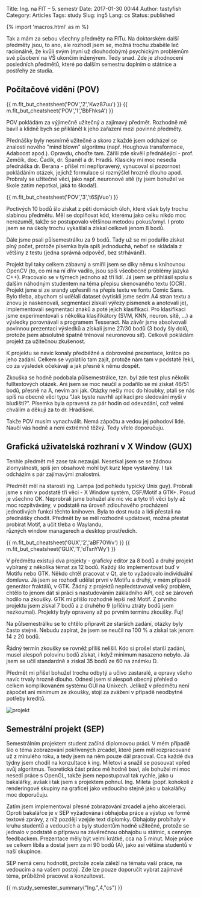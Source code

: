 Title: Ing. na FIT – 5. semestr
Date: 2017-01-30 00:44
Author: tastyfish
Category: Articles
Tags: study
Slug: ing5
Lang: cs
Status: published

{% import 'macros.html' as m %}

Tak a mám za sebou všechny předměty na FITu. Na doktorském další
předměty jsou, to ano, ale rozhodl jsem se, možná trochu zbaběle leč
racionálně, že kvůli svým (nyní už dlouhodobým) psychickým problémům své
působení na VŠ ukončím inženýrem. Tedy snad. Zde je zhodnocení
posledních předmětů, které po dalším semestru doplním o státnice a
postřehy ze studia.

Počítačové vidění (POV)
-----------------------

{{ m.fit_but_cheatsheet('POV','2','Kwz87uu') }}
{{ m.fit_but_cheatsheet('POV','1','BbFhksA') }}

POV pokládám za výjimečně užitečný a zajímavý předmět. Rozhodně mě bavil
a klidně bych se přikláněl k jeho zařazení mezi povinné předměty.

Přednášky byly nesmírně užitečné a skoro z každé jsem odcházel se
znalostí nového "mind blown" algoritmu (např. Houghova transformace,
Adaboost apod.). Opravdu, choďte tam. Zářili zde skvělí přednášející -
prof. Zemčík, doc. Čadík, dr. Španěl a dr. Hradiš. Klasicky mi moc
nesedla přednáška dr. Berana - přišel mi nepřipravený, vynucoval si
pozornost pokládáním otázek, jejichž formulace si rozmýšlel hrozně
dlouho apod. Probraly se užitečné věci, jako např. neuronové sítě (ty
jsem bohužel ve škole zatím nepotkal, jaká to škoda!).

{{ m.fit_but_cheatsheet('POV','3','t6SjVuo') }}

Poctivých 10 bodů šlo získat z pěti domácích úloh, které však byly
trochu slabinou předmětu. Měl se doplňovat kód, kterému jako celku nikdo
moc nerozuměl, takže se postupovalo většinou metodou pokus/omyl. I proto
jsem se na úkoly trochu vykašlal a získal celkově jenom 8 bodů.

Dále jsme psali půlsemestrálku za 9 bodů. Tady už se mi podařilo získat
plný počet, protože písemka byla spíš jednoduchá, neboť se skládala z
většiny z testu (jedna správná odpověď, bez strhávání!).

Projekt byl taky celkem zábavný a smířil jsem se díky němu s knihovnou
OpenCV (to, co mi na ní dřív vadilo, jsou spíš všeobecné problémy jazyka
C++). Pracovalo se v týmech jednoho až tří lidí. Já jsem se přihlásil
spolu s dalším náhodným studentem na téma přepisu skenovaného textu
(OCR). Projekt jsme si ze srandy upřesnili na přepis textu ve fontu
Comic Sans. Bylo třeba, abychom si udělali dataset (vytiskli jsme sedm
A4 stran textu a znovu je naskenovali, segmentací získali výřezy
písmenek a anotovali je), implementovali segmentaci znaků a poté jejich
klasifikaci. Pro klasifikaci jsme experimentovali s několika
klasifikátory (SVM, KNN, neuron. sítě, ...) a výsledky porovnávali s
programem Tesseract. Na závěr jsme absolvovali povinnou prezentaci
výsledků a získali jsme 27/30 bodů (3 body šly dolů, protože jsem
absolutně špatně trénoval neuronovou síť). Celkově pokládám projekt za
užitečnou zkušenost.

K projektu se navíc konaly předběžné a dobrovolné prezentace, krátce po
jeho zadání. Celkem se vyplatilo tam zajít, protože nám tam v podstatě
řekli, co za výsledek očekávají a jak přesně k němu dospět.

Zkouška se hodně podobala půlsemestrálce, tzn. byl zde test plus několik
fulltextových otázek. Ani jsem se moc neučil a podařilo se mi získat
46/51 bodů, přesně na A, nevím ani jak. Otázky nešly moc do hloubky,
ptali se nás spíš na obecné věci typu "Jak byste navrhli aplikaci pro
sledování myši v bludišti?". Písemka byla opravená za pár hodin od
odevzdání, což velmi chválím a děkuji za to dr. Hradišovi.

Takže POV musím vynachválit. Nemá zápočtu a vedou jej pohodoví lidé.
Naučí vás hodně a není extrémně těžký. Tedy vřele doporučuju.

Grafická uživatelská rozhraní v X Window (GUX)
----------------------------------------------

Tenhle předmět mě zase tak nezaujal. Nesetkal jsem se se žádnou
zlomyslností, spíš jen obsahově mohl být kurz lépe vystavěný. I tak
odcházím s pár zajímavými znalostmi.

Předmět měl na starosti ing. Lampa (od pohledu typický Unix guy).
Probrali jsme s ním v podstatě tři věci - X Window systém, OSF/Motif a
GTK+. Posud je všechno OK. Neprobrali jsme bohužel ale nic víc a tyto
tři věci byly až moc rozpitvávány, v podstatě na úroveň zdlouhavého
procházení jednotlivých funkcí těchto knihoven. Byla to dost nuda a lidi
přestali na přednášky chodit. Předmět by se měl rozhodně updatovat,
možná přestat probírat Motif, a učit třeba o Waylandu,  
různých window managerech a desktop prostředích.

{{ m.fit_but_cheatsheet('GUX','2','aBF7OWv') }}
{{ m.fit_but_cheatsheet('GUX','1','dTsnYWy') }}

V předmětu existují dva projekty - grafický editor za 8 bodů a druhý
projekt vybíraný z několika témat za 12 bodů. Každý šlo implementovat
buď v Motifu nebo GTK. Někdo chtěl pracovat v Qt, ale to vyžadovalo
individuální domluvu. Já jsem se rozhodl udělat první v Motifu a druhý,
v mém případě generátor fraktálů, v GTK. Žádný z projektů nepředstavoval
velký problém, chtělo to jenom dát si práci s nastudováním základního
API, což se zároveň hodilo na zkoušky. GTK mi přišlo rozhodně lepší než
Motif. Z prvního projektu jsem získal 7 bodů a z druhého 9 (příčinu
ztráty bodů jsem nezkoumal). Projekty byly opraveny až po prvním termínu
zkoušky. Fuj!

Na půlsemestrálku se to chtělo připravit ze starších zadání, otázky byly
často stejné. Nebudu zapírat, že jsem se neučil na 100 % a získal tak
jenom 14 z 20 bodů.

Řádný termín zkoušky se rovněž příliš nelišil. Kdo si prošel starší
zadání, musel alespoň polovinu bodů získat, i když minimum nasazeno
nebylo. Já jsem se učil standardně a získal 35 bodů ze 60 na známku D.

Předmět mi přišel bohužel trochu odbytý a učivo zastaralé, a opravy
všeho navíc trvaly hrozně dlouho. Odnesl jsem si alespoň obecný přehled
o celkem komplikovaném systému GUI na Unixech. Jelikož v předmětu není
zápočet ani minimum ze zkoušky, stojí za zvážení v případě neodbytné
potřeby kreditů.

![projekt](http://i.imgur.com/TxkrkiX.png)

Semestrální projekt (SEP)
-------------------------

Semestrálním projektem student začíná diplomovou práci. V mém případě
šlo o téma zobrazování pokřivených zrcadel, které jsem měl rozpracované
už z minulého roku, a tedy jsem na něm pouze dál pracoval. Cca každé dva
týdny jsem chodil na konzultace k ing. Miletovi a snažil se posouvat
vpřed svůj algoritmus. Teoretická část práce mě hodně baví, ale bohužel
mi moc nesedí práce s OpenGL, takže jsem nepostupoval tak rychle, jako u
bakalářky, avšak i tak jsem s projektem pohnul. Ing. Mileta (popř.
kohokoli z renderingové skupiny na grafice) jako vedoucího stejně jako u
bakalářky moc doporučuju.

Zatím jsem implementoval přesné zobrazování zrcadel a jeho akceleraci.
Oproti bakalářce je v SEP vyžadována i obhajoba práce a výstup ve formě
textové zprávy, z níž později vzejde text diplomky. Obhajoby probíhaly v
kruhu studentů a vedoucích a byly studentům hodně užitečné, protože se
jednalo v podstatě o přípravu na závěrečnou obhajobu u státnic, s cenným
feedbackem. Prezentace měly být velmi krátké, cca na 5 minut. Moje práce
se celkem líbila a dostal jsem za ni 90 bodů (A), jako asi většina
studentů v naší skupince.

SEP nemá cenu hodnotit, protože zcela záleží na tématu vaší práce, na
vedoucím a na vašem postoji. Zde lze pouze doporučit vybrat zajímavé
téma, průběžně pracovat a konzultovat.

{{ m.study_semester_summary("Ing.",4,"cs") }}